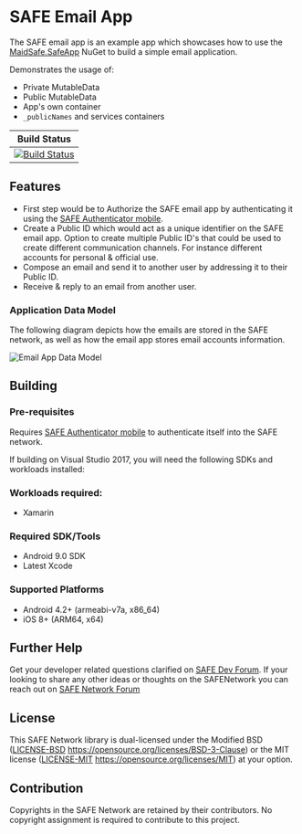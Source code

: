 # SAFE Email App 
The SAFE email app is an example app which showcases how to use the [MaidSafe.SafeApp](https://www.nuget.org/packages/MaidSafe.SafeApp) NuGet to build a simple email application. 

Demonstrates the usage of:
 - Private MutableData
 - Public MutableData
 - App's own container
 - `_publicNames` and services containers

|Build Status | 
|------------ | 
|[![Build Status](https://dev.azure.com/maidsafe/Safe%20Email%20App/_apis/build/status/Safe%20Email%20App-CI)](https://dev.azure.com/maidsafe/Safe%20Email%20App/_build/latest?definitionId=8)| 
 
## Features
- First step would be to Authorize the SAFE email app by authenticating it using the [SAFE Authenticator mobile](https://github.com/maidsafe/safe-authenticator-mobile). 
- Create a Public ID which would act as a unique identifier on the SAFE email app. Option to create multiple Public ID's that could be used to create different communication channels. For instance different accounts for personal & official use.
- Compose an email and send it to another user by addressing it to their Public ID.
- Receive & reply to an email from another user.

### Application Data Model
The following diagram depicts how the emails are stored in the SAFE network, as well as how the email app stores email accounts information.

![Email App Data Model](https://raw.githubusercontent.com/maidsafe/safe_examples/master/email_app/design/EmailApp-DataModel.png)

## Building

### Pre-requisites
Requires [SAFE Authenticator mobile](https://github.com/maidsafe/safe-authenticator-mobile) to authenticate itself into the SAFE network.

If building on Visual Studio 2017, you will need the following SDKs and workloads installed:

### Workloads required:
- Xamarin

### Required SDK/Tools
- Android 9.0 SDK
- Latest Xcode

### Supported Platforms
- Android 4.2+ (armeabi-v7a, x86_64)
- iOS 8+ (ARM64, x64)

## Further Help
Get your developer related questions clarified on [SAFE Dev Forum](https://forum.safedev.org/). If your looking to share any other ideas or thoughts on the SAFENetwork you can reach out on [SAFE Network Forum](https://safenetforum.org/)

## License
This SAFE Network library is dual-licensed under the Modified BSD ([LICENSE-BSD](LICENSE-BSD) https://opensource.org/licenses/BSD-3-Clause) or the MIT license ([LICENSE-MIT](LICENSE-MIT) https://opensource.org/licenses/MIT) at your option.

## Contribution
Copyrights in the SAFE Network are retained by their contributors. No copyright assignment is required to contribute to this project.

